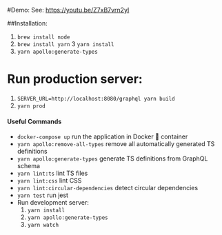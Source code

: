 #Demo:
See: https://youtu.be/Z7xB7vrn2yI

##Installation:
1. `brew install node`
2. `brew install yarn`
3  `yarn install`
4. `yarn apollo:generate-types`

# Run production server:
1. `SERVER_URL=http://localhost:8080/graphql yarn build`
2. `yarn prod`

#### Useful Commands

- `docker-compose up` run the application in Docker 🐳 container
- `yarn apollo:remove-all-types` remove all automatically generated TS definitions
- `yarn apollo:generate-types` generate TS definitions from GraphQL schema
- `yarn lint:ts` lint TS files
- `yarn lint:css` lint CSS
- `yarn lint:circular-dependencies` detect circular dependencies
- `yarn test` run jest
- Run development server:
  1. `yarn install`
  2. `yarn apollo:generate-types`
  3. `yarn watch`
